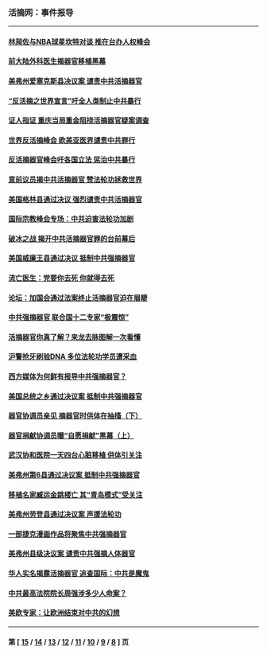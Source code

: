 ### 活摘网：事件报导
---
#### [林昶佐与NBA球星坎特对谈 推在台办人权峰会](../../pages/nf5877/n13414467.md?12050430) 
#### [前大陆外科医生揭器官移植黑幕](../../pages/nf5877/n13401416.md?12050430) 
#### [美弗州爱塞克斯县决议案 谴责中共活摘器官](../../pages/nf5877/n13320919.md?12050430) 
#### [“反活摘之世界宣言”吁全人类制止中共暴行](../../pages/nf5877/n13259730.md?12050430) 
#### [证人指证 重庆当局重金阻挠活摘器官疑案调查](../../pages/nf5877/n13259127.md?12050430) 
#### [世界反活摘峰会 欧美亚医界谴责中共罪行](../../pages/nf5877/n13253550.md?12050430) 
#### [反活摘器官峰会吁各国立法 惩治中共暴行](../../pages/nf5877/n13245052.md?12050430) 
#### [意前议员揭中共活摘器官 赞法轮功拯救世界](../../pages/nf5877/n13203445.md?12050430) 
#### [美国格林县通过决议 强烈谴责中共活摘器官](../../pages/nf5877/n13119367.md?12050430) 
#### [国际宗教峰会专场：中共迫害法轮功加剧](../../pages/nf5877/n13088279.md?12050430) 
#### [破冰之战 揭开中共活摘器官罪的台前幕后](../../pages/nf5877/n13082457.md?12050430) 
#### [美国威廉王县通过决议 抵制中共强摘器官](../../pages/nf5877/n13056521.md?12050430) 
#### [流亡医生：党要你去死 你就得去死](../../pages/nf5877/n13052835.md?12050430) 
#### [论坛：加国会通过法案终止活摘器官迫在眉睫](../../pages/nf5877/n13029839.md?12050430) 
#### [中共强摘器官 联合国十二专家“极震惊”](../../pages/nf5877/n13024313.md?12050430) 
#### [活摘器官你真了解？来龙去脉图解一次看懂](../../pages/nf5877/n13013820.md?12050430) 
#### [沪警抢牙刷验DNA 多位法轮功学员遭采血](../../pages/nf5877/n12969218.md?12050430) 
#### [西方媒体为何鲜有报导中共强摘器官？](../../pages/nf5877/n12932034.md?12050430) 
#### [美国总统之乡通过决议案 抵制中共强摘器官](../../pages/nf5877/n12908242.md?12050430) 
#### [器官协调员亲见 摘器官时供体在抽搐（下）](../../pages/nf5877/n12898622.md?12050430) 
#### [器官捐献协调员曝“自愿捐献”黑幕（上）](../../pages/nf5877/n12878830.md?12050430) 
#### [武汉协和医院一天四台心脏移植 供体引关注](../../pages/nf5877/n12863175.md?12050430) 
#### [美弗州第6县通过决议案 抵制中共强摘器官](../../pages/nf5877/n12805218.md?12050430) 
#### [移植名家臧运金跳楼亡 其“青岛模式”受关注](../../pages/nf5877/n12803746.md?12050430) 
#### [美弗州劳登县通过决议案 声援法轮功](../../pages/nf5877/n12785715.md?12050430) 
#### [一部捷克漫画作品将聚焦中共强摘器官](../../pages/nf5877/n12785954.md?12050430) 
#### [美弗州县级决议案 谴责中共强摘人体器官](../../pages/nf5877/n12721290.md?12050430) 
#### [华人实名揭露活摘器官 追查国际：中共是魔鬼](../../pages/nf5877/n12691724.md?12050430) 
#### [中共最高法院院长周强涉多少人命案？](../../pages/nf5877/n12678074.md?12050430) 
#### [美欧专家：让欧洲结束对中共的幻想](../../pages/nf5877/n12652921.md?12050430) 

---
#### 第 [ [15](./15.md?12050430) / [14](./14.md?12050430) / [13](./13.md?12050430) / [12](./12.md?12050430) / [11](./11.md?12050430) / [10](./10.md?12050430) / [9](./9.md?12050430) / [8](./8.md?12050430) ] 页
